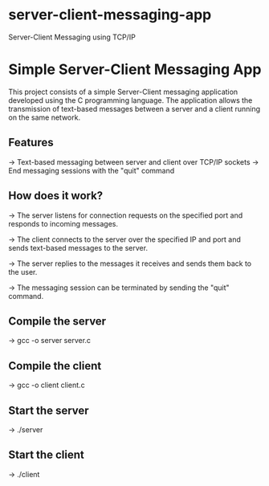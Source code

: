 # server-client-messaging-app
Server-Client Messaging using TCP/IP

# Simple Server-Client Messaging App

This project consists of a simple Server-Client messaging application developed using the C programming language. The application allows the transmission of text-based messages between a server and a client running on the same network.

## Features

->  Text-based messaging between server and client over TCP/IP sockets
->  End messaging sessions with the "quit" command

## How does it work?

->  The server listens for connection requests on the specified port and responds to incoming messages.

->  The client connects to the server over the specified IP and port and sends text-based messages to the server.

->  The server replies to the messages it receives and sends them back to the user.

->  The messaging session can be terminated by sending the "quit" command.

## Compile the server
->  gcc -o server server.c

## Compile the client
->  gcc -o client client.c

## Start the server
->  ./server

## Start the client
->  ./client
